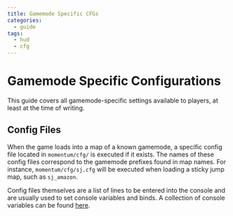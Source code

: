```yaml
---
title: Gamemode Specific CFGs
categories:
  - guide
tags:
  - hud
  - cfg
---
```


# Gamemode Specific Configurations

This guide covers all gamemode-specific settings available to players, at least at the time of writing.

## Config Files

When the game loads into a map of a known gamemode, a specific config file located in `momentum/cfg/` is executed if it exists.
The names of these config files correspond to the gamemode prefixes found in map names.
For instance, `momentum/cfg/sj.cfg` will be executed when loading a sticky jump map, such as `sj_amazon`.

Config files themselves are a list of lines to be entered into the console and are usually used to set console variables and binds. A collection of console variables can be found [here](/categories/var).
